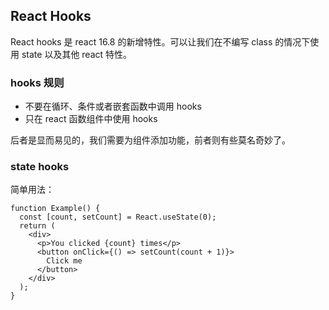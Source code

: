 ## React Hooks

React hooks 是 react 16.8 的新增特性。可以让我们在不编写 class 的情况下使用 state 以及其他 react 特性。

### hooks 规则

- 不要在循环、条件或者嵌套函数中调用 hooks
- 只在 react 函数组件中使用 hooks

后者是显而易见的，我们需要为组件添加功能，前者则有些莫名奇妙了。

### state hooks

简单用法：

```
function Example() {
  const [count, setCount] = React.useState(0);
  return (
    <div>
      <p>You clicked {count} times</p>
      <button onClick={() => setCount(count + 1)}>
        Click me
      </button>
    </div>
  );
}
```
